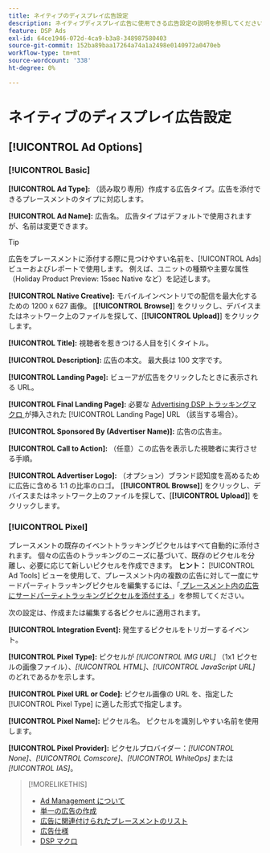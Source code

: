 ```yaml
---
title: ネイティブのディスプレイ広告設定
description: ネイティブディスプレイ広告に使用できる広告設定の説明を参照してください。
feature: DSP Ads
exl-id: 64ce1946-072d-4ca9-b3a8-348987580403
source-git-commit: 152ba89baa17264a74a1a2498e0140972a0470eb
workflow-type: tm+mt
source-wordcount: '338'
ht-degree: 0%

---
```


# ネイティブのディスプレイ広告設定

## [!UICONTROL Ad Options]

### [!UICONTROL Basic]

**[!UICONTROL Ad Type]:** （読み取り専用）作成する広告タイプ。広告を添付できるプレースメントのタイプに対応します。

**[!UICONTROL Ad Name]:** 広告名。 広告タイプはデフォルトで使用されますが、名前は変更できます。

>[!TIP]
>
> 広告をプレースメントに添付する際に見つけやすい名前を、[!UICONTROL Ads] ビューおよびレポートで使用します。 例えば、ユニットの種類や主要な属性（Holiday Product Preview: 15sec Native など）を記述します。

**[!UICONTROL Native Creative]:** モバイルインベントリでの配信を最大化するための 1200 x 627 画像。 [**[!UICONTROL Browse]**] をクリックし、デバイスまたはネットワーク上のファイルを探して、[**[!UICONTROL Upload]**] をクリックします。

**[!UICONTROL Title]:** 視聴者を惹きつける人目を引くタイトル。

**[!UICONTROL Description]:** 広告の本文。 最大長は 100 文字です。

**[!UICONTROL Landing Page]:** ビューアが広告をクリックしたときに表示される URL。

**[!UICONTROL Final Landing Page]:** 必要な [Advertising DSP トラッキングマクロ ](/help/dsp/campaign-management/macros.md) が挿入された [!UICONTROL Landing Page] URL （該当する場合）。

**[!UICONTROL Sponsored By (Advertiser Name)]:** 広告の広告主。

**[!UICONTROL Call to Action]:** （任意）この広告を表示した視聴者に実行させる手順。

**[!UICONTROL Advertiser Logo]:** （オプション）ブランド認知度を高めるために広告に含める 1:1 の比率のロゴ。 [**[!UICONTROL Browse]**] をクリックし、デバイスまたはネットワーク上のファイルを探して、[**[!UICONTROL Upload]**] をクリックします。

### [!UICONTROL Pixel]

プレースメントの既存のイベントトラッキングピクセルはすべて自動的に添付されます。 個々の広告のトラッキングのニーズに基づいて、既存のピクセルを分離し、必要に応じて新しいピクセルを作成できます。 **ヒント：** [!UICONTROL Ad Tools] ビューを使用して、プレースメント内の複数の広告に対して一度にサードパーティトラッキングピクセルを編集するには、「[ プレースメント内の広告にサードパーティトラッキングピクセルを添付する ](/help/dsp/campaign-management/ads/ad-attach-to-placement.md#attach-pixels-ads)」を参照してください。

次の設定は、作成または編集する各ピクセルに適用されます。

**[!UICONTROL Integration Event]:** 発生するピクセルをトリガーするイベント。

**[!UICONTROL Pixel Type]:** ピクセルが *[!UICONTROL IMG URL]* （1x1 ピクセルの画像ファイル）、*[!UICONTROL HTML]*、*[!UICONTROL JavaScript URL]* のどれであるかを示します。

**[!UICONTROL Pixel URL or Code]:** ピクセル画像の URL を、指定した [!UICONTROL Pixel Type] に適した形式で指定します。

**[!UICONTROL Pixel Name]:** ピクセル名。 ピクセルを識別しやすい名前を使用します。

**[!UICONTROL Pixel Provider]:** ピクセルプロバイダー：*[!UICONTROL None]*、*[!UICONTROL Comscore]*、*[!UICONTROL WhiteOps]* または *[!UICONTROL IAS]*。

>[!MORELIKETHIS]
>
>* [Ad Management について ](ad-about.md)
>* [ 単一の広告の作成 ](ad-create.md)
>* [ 広告に関連付けられたプレースメントのリスト ](/help/dsp/campaign-management/ads/ad-list-placements.md)
>* [ 広告仕様 ](ad-specs.md)
>* [DSP マクロ ](/help/dsp/campaign-management/macros.md)
